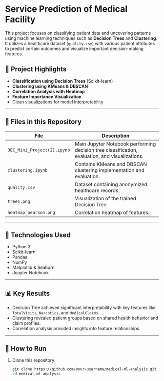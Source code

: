 # Service Prediction of Medical Facility

This project focuses on classifying patient data and uncovering patterns using machine learning techniques such as **Decision Trees** and **Clustering**. It utilizes a healthcare dataset (`quality.csv`) with various patient attributes to predict certain outcomes and visualize important decision-making features.

## 🧠 Project Highlights

- **Classification using Decision Trees** (Scikit-learn)
- **Clustering using KMeans & DBSCAN**
- **Correlation Analysis with Heatmap**
- **Feature Importance Visualization**
- Clean visualizations for model interpretability

---

## 📁 Files in this Repository

| File | Description |
|------|-------------|
| `DEC_Mini_Project(2).ipynb` | Main Jupyter Notebook performing decision tree classification, evaluation, and visualizations. |
| `clustering.ipynb` | Contains KMeans and DBSCAN clustering implementation and evaluation. |
| `quality.csv` | Dataset containing anonymized healthcare records. |
| `tree1.png` | Visualization of the trained Decision Tree. |
| `heatmap_pearson.png` | Correlation heatmap of features. |

---

## 🔧 Technologies Used

- Python 3
- Scikit-learn
- Pandas
- NumPy
- Matplotlib & Seaborn
- Jupyter Notebook

---

## 📊 Key Results

- Decision Tree achieved significant interpretability with key features like `TotalVisits`, `Narcotics`, and `MedicalClaims`.
- Clustering revealed patient groups based on shared health behavior and claim profiles.
- Correlation analysis provided insights into feature relationships.

---

## 🧩 How to Run

1. Clone this repository:
   ```bash
   git clone https://github.com/your-username/medical-ml-analysis.git
   cd medical-ml-analysis
